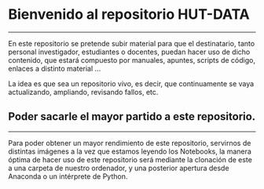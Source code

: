 # Bienvenido al repositorio HUT-DATA
---
En este repositorio se pretende subir material para que el destinatario, tanto personal investigador, estudiantes o docentes, puedan hacer uso de dicho contenido, que estará compuesto por manuales, apuntes, scripts de código, enlaces a distinto material ...

La idea es que sea un repositorio vivo, es decir, que continuamente se vaya actualizando, ampliando, revisando fallos, etc.


## Poder sacarle el mayor partido a este repositorio.
----
Para poder obtener un mayor rendimiento de este repositorio, servirnos de distintas imágenes a la vez que estamos leyendo los Notebooks, la manera óptima de hacer uso de este repositorio será mediante la clonación de este a una carpeta de nuestro ordenador, y una posterior apertura desde Anaconda o un intérprete de Python.

